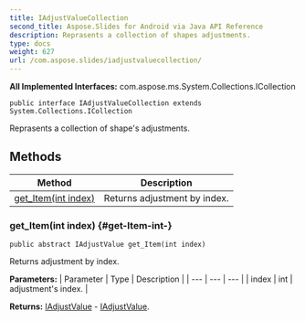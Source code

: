 ```yaml
---
title: IAdjustValueCollection
second_title: Aspose.Slides for Android via Java API Reference
description: Reprasents a collection of shapes adjustments.
type: docs
weight: 627
url: /com.aspose.slides/iadjustvaluecollection/
---
```

**All Implemented Interfaces:**
com.aspose.ms.System.Collections.ICollection
```
public interface IAdjustValueCollection extends System.Collections.ICollection
```

Reprasents a collection of shape's adjustments.
## Methods

| Method | Description |
| --- | --- |
| [get_Item(int index)](#get-Item-int-) | Returns adjustment by index. |
### get_Item(int index) {#get-Item-int-}
```
public abstract IAdjustValue get_Item(int index)
```


Returns adjustment by index.

**Parameters:**
| Parameter | Type | Description |
| --- | --- | --- |
| index | int | adjustment's index. |

**Returns:**
[IAdjustValue](../../com.aspose.slides/iadjustvalue) - [IAdjustValue](../../com.aspose.slides/iadjustvalue).

